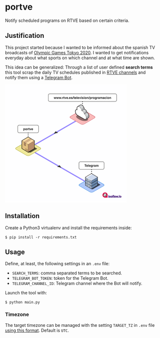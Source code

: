 # portve

Notify scheduled programs on RTVE based on certain criteria.

## Justification

This project started because I wanted to be informed about the spanish TV broadcasts of [Olympic Games Tokyo 2020](https://olympics.com/tokyo-2020/). I wanted to get notifications everyday about what sports on which channel and at what time are shown.

This idea can be generalized: Through a list of user defined **search terms** this tool scrap the daily TV schedules published in [RTVE channels](https://www.rtve.es/television/programacion/) and notify them using a [Telegram Bot](https://core.telegram.org/bots).

![Data Flow](dataflow.png)

## Installation

Create a Python3 virtualenv and install the requirements inside:

```console
$ pip install -r requirements.txt
```

## Usage

Define, at least, the following settings in an `.env` file:

- `SEARCH_TERMS`: comma separated terms to be searched.
- `TELEGRAM_BOT_TOKEN`: token for the Telegram Bot.
- `TELEGRAM_CHANNEL_ID`: Telegram channel where the Bot will notify.

Launch the tool with:

```console
$ python main.py
```

### Timezone

The target timezone can be managed with the setting `TARGET_TZ` in `.env` file [using this format](https://en.wikipedia.org/wiki/List_of_tz_database_time_zones). Default is `UTC`.
